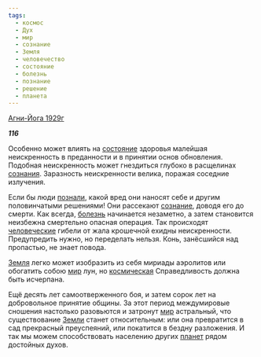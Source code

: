 ```yaml
---
tags:
  - космос
  - Дух
  - мир
  - сознание
  - Земля
  - человечество
  - состояние
  - болезнь
  - познание
  - решение
  - планета
---
```

[Агни-Йога 1929г](https://127.0.0.1:4002/agni/1929)

___116___

Особенно может влиять на [состояние](../../../tags/#состояние) здоровья малейшая неискренность в преданности и в принятии основ обновления. Подобная неискренность может гнездиться глубоко в расщелинах [сознания](../../../tags/#[сознание](../../../tags/#сознание)). Заразность неискренности велика, поражая соседние излучения.   

Если бы люди [познали](../../../tags/#познание), какой вред они наносят себе и другим половинчатыми решениями! Они рассекают [сознание](../../../tags/#сознание), доводя его до смерти. Как всегда, [болезнь](../../../tags/#болезнь) начинается незаметно, а затем становится неизбежна смертельно опасная операция. Так происходят [человеческие](../../../tags/#человечество) гибели от жала крошечной ехидны неискренности. Предупредить нужно, но переделать нельзя. Конь, занёсшийся над пропастью, не знает повода.   

[Земля](../../../tags/#Земля) легко может изобразить из себя мириады аэролитов или обогатить собою [мир](../../../tags/#мир) лун, но [космическая](../../../tags/#космос) Справедливость должна быть исчерпана.   

Ещё десять лет самоотверженного боя, и затем сорок лет на добровольное принятие общины. За этот период междумировые сношения настолько разовьются и затронут [мир](../../../tags/#мир) астральный, что существование [Земли](../../../tags/#Земля) станет относительным: или она превратится в сад прекрасный преуспеяний, или покатится в бездну разложения. И так мы можем способствовать населению других [планет](../../../tags/#планета) рядом достойных духов.